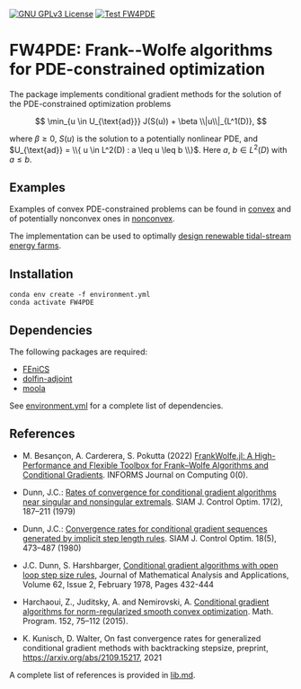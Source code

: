 [![GNU GPLv3 License](https://img.shields.io/github/license/milzj/FW4PDE)](https://choosealicense.com/licenses/gpl-3.0/)
[![Test FW4PDE](https://github.com/milzj/FW4PDE/actions/workflows/test-FW4PDE.yml/badge.svg?style=plastic)](https://github.com/milzj/FW4PDE/actions/workflows/test-FW4PDE.yml)

# FW4PDE: Frank--Wolfe algorithms for PDE-constrained optimization

The package implements conditional gradient methods for the solution 
of the PDE-constrained optimization problems

$$
	\min_{u \in U_{\text{ad}}}  J(S(u)) + \beta \\|u\\|_{L^1(D)},
$$

where $\beta \geq 0$, $S(u)$ is the solution to a potentially nonlinear PDE, and 
$U_{\text{ad}} = \\{ u \in L^2(D) : a \leq u \leq b \\}$. Here $a$, $b \in L^2(D)$
with $a \leq b$.

## Examples

Examples of convex PDE-constrained problems can be found in [convex](examples/convex)
and of potentially nonconvex ones in [nonconvex](examples/nonconvex).

The implementation can be used to optimally [design renewable tidal-stream energy farms](./examples/nonconvex/tidalfarm).

## Installation

```
conda env create -f environment.yml
conda activate FW4PDE
```

## Dependencies

The following packages are required:

- [FEniCS](https://fenicsproject.org/)
- [dolfin-adjoint](http://www.dolfin-adjoint.org/)
- [moola](https://github.com/funsim/moola)

See [environment.yml](environment.yml) for a complete list of dependencies.

## References

* M. Besançon, A. Carderera, S. Pokutta (2022) [FrankWolfe.jl: A High-Performance and Flexible Toolbox for Frank–Wolfe Algorithms and Conditional Gradients](https://doi.org/10.1287/ijoc.2022.1191). INFORMS Journal on Computing 0(0). 

* Dunn, J.C.: [Rates of convergence for conditional gradient algorithms near singular and nonsingular extremals](https://doi.org/10.1137/0317015). SIAM J. Control Optim. 17(2), 187–211 (1979)

* Dunn, J.C.: [Convergence rates for conditional gradient sequences generated by implicit step length rules](https://doi.org/10.1137/0318035). SIAM J. Control Optim. 18(5), 473–487 (1980)

* J.C. Dunn, S. Harshbarger, [Conditional gradient algorithms with open loop step size rules](https://doi.org/10.1016/0022-247X(78)90137-3), Journal of Mathematical Analysis and Applications, Volume 62, Issue 2, February 1978, Pages 432-444

* Harchaoui, Z., Juditsky, A. and Nemirovski, A. [Conditional gradient algorithms for norm-regularized smooth convex optimization](https://doi.org/10.1007/s10107-014-0778-9). Math. Program. 152, 75–112 (2015). 

* K. Kunisch, D. Walter, On fast convergence rates for generalized conditional gradient methods with backtracking stepsize, preprint, https://arxiv.org/abs/2109.15217, 2021

A complete list of references is provided in [lib.md](misc/lit.md).
